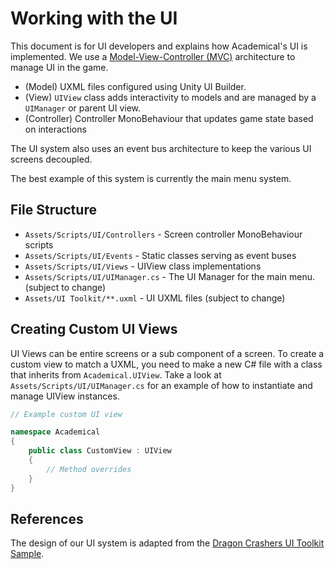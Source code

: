 # Working with the UI

This document is for UI developers and explains how Academical's UI is implemented. We use a [Model-View-Controller (MVC)](https://en.wikipedia.org/wiki/Model–view–controller) architecture to manage UI in the game.

- (Model) UXML files configured using Unity UI Builder.
- (View) `UIView` class adds interactivity to models and are managed by a `UIManager` or parent UI view.
- (Controller) Controller MonoBehaviour that updates game state based on interactions

The UI system also uses an event bus architecture to keep the various UI screens decoupled.

The best example of this system is currently the main menu system.

## File Structure

- `Assets/Scripts/UI/Controllers` - Screen controller MonoBehaviour scripts
- `Assets/Scripts/UI/Events` - Static classes serving as event buses
- `Assets/Scripts/UI/Views` - UIView class implementations
- `Assets/Scripts/UI/UIManager.cs` - The UI Manager for the main menu. (subject to change)
- `Assets/UI Toolkit/**.uxml` - UI UXML files (subject to change)

## Creating Custom UI Views

UI Views can be entire screens or a sub component of a screen. To create a custom view to match a UXML, you need to make a new C\# file with a class that inherits from `Academical.UIView`. Take a look at `Assets/Scripts/UI/UIManager.cs` for an example of how to instantiate and manage UIView instances.

```csharp
// Example custom UI view

namespace Academical
{
    public class CustomView : UIView
    {
        // Method overrides
    }
}
```

## References

The design of our UI system is adapted from the [Dragon Crashers UI Toolkit Sample](https://assetstore.unity.com/packages/essentials/tutorial-projects/dragon-crashers-ui-toolkit-sample-project-231178).
